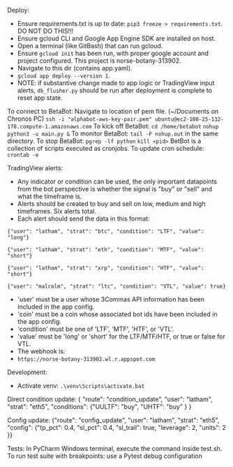 Deploy:

* Ensure requirements.txt is up to date: `pip3 freeze > requirements.txt`.  DO NOT DO THIS!!!
* Ensure gcloud CLI and Google App Engine SDK are installed on host.
* Open a terminal (like GitBash) that can run gcloud.
* Ensure `gcloud init` has been run, with proper google account and project configured.
  This project is norse-botany-313902.
* Navigate to this dir (contains app.yaml).
* `gcloud app deploy --version 1`.
* NOTE: if substantive change made to app logic or TradingView input alerts, `db_flusher.py` should be run after deployment is complete to reset app state.

To connect to BetaBot:
Navigate to location of pem file. (~/Documents on Chronos PC)
`ssh -i "alphabot-aws-key-pair.pem" ubuntu@ec2-100-25-132-178.compute-1.amazonaws.com`
To kick off BetaBot:
`cd /home/betabot`
`nohup python3 -u main.py &`
To monitor BetaBot:
`tail -F nohup.out` in the same directory.
To stop BetaBot:
`pgrep -lf python`
`kill <pid>`
BetBot is a collection of scripts executed as cronjobs.
To update cron schedule:
`crontab -e`

TradingView alerts:
* Any indicator or condition can be used, the only important datapoints from the bot
perspective is whether the signal is "buy" or "sell" and what the timeframe is.
* Alerts should be created to buy and sell on low, medium and high timeframes.  Six alerts total.
* Each alert should send the data in this format:
  
`{"user": "latham", "strat": "btc", "condition": "LTF", "value": "long"}`
  
`{"user": "latham", "strat": "eth", "condition": "MTF", "value": "short"}`
  
`{"user": "latham", "strat": "xrp", "condition": "HTF", "value": "short"}`

`{"user": "malcolm", "strat": "ltc", "condition": "VTL", "value": true}`

* 'user' must be a user whose 3Commas API information has been included in the app config.
* 'coin' must be a coin whose associated bot ids have been included in the app config.  
* 'condition' must be one of 'LTF', 'MTF', 'HTF', or 'VTL'.
* 'value' must be 'long' or 'short' for the LTF/MTF/HTF, or true or false for VTL.
* The webhook is:
* `https://norse-botany-313902.wl.r.appspot.com`

Development:
* Activate venv: `.\venv\Scripts\activate.bat`

Direct condition update:
{ "route": "condition_update", "user": "latham", "strat": "eth5", "conditions": {"UULTF": "buy", "UHTF": "buy" } }

Config update:
{"route": "config_update", "user": "latham", "strat": "eth5", "config": {"tp_pct": 0.4, "sl_pct": 0.4, "sl_trail": true, "leverage": 2, "units": 2 }}


Tests:
In PyCharm Windows terminal, execute the command inside test.sh. 
To run test suite with breakpoints: use a Pytest debug configuration
